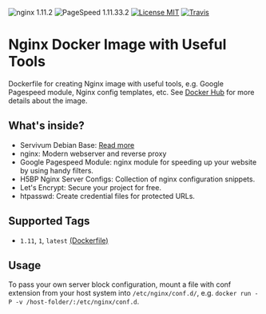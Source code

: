 ![nginx 1.11.2](https://img.shields.io/badge/nginx-1.11.2-brightgreen.svg?style=flat-square) ![PageSpeed 1.11.33.2](https://img.shields.io/badge/PageSpeed-1.11.33.2-brightgreen.svg?style=flat-square) [![License MIT](https://img.shields.io/badge/license-MIT-blue.svg?style=flat-square)](https://opensource.org/licenses/MIT) [![Travis](https://img.shields.io/travis/servivum/docker-nginx.svg?style=flat-square)](https://travis-ci.org/servivum/docker-nginx)

# Nginx Docker Image with Useful Tools

Dockerfile for creating Nginx image with useful tools, e.g. Google Pagespeed module, Nginx config templates, etc. See 
[Docker Hub](https://hub.docker.com/r/servivum/nginx) for more details about the image.

## What's inside?

- Servivum Debian Base: [Read more](https://github.com/servivum/docker-debian)
- nginx: Modern webserver and reverse proxy
- Google Pagespeed Module: nginx module for speeding up your website by using handy filters.
- H5BP Nginx Server Configs: Collection of nginx configuration snippets.
- Let's Encrypt: Secure your project for free. 
- htpasswd: Create credential files for protected URLs.

## Supported Tags

- `1.11`, `1`, `latest` [(Dockerfile)](https://github.com/servivum/docker-nginx)

## Usage

To pass your own server block configuration, mount a file with conf 
extension from your host system into `/etc/nginx/conf.d/`, e.g. 
`docker run -P -v /host-folder/:/etc/nginx/conf.d`.
